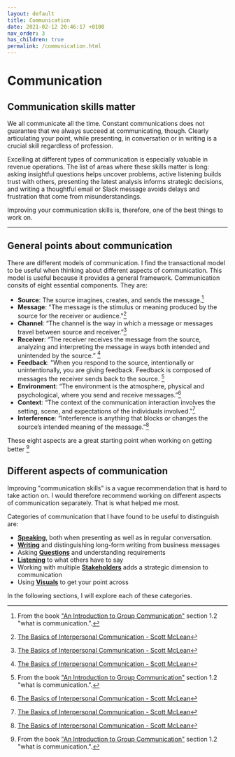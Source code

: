 ```yaml
---
layout: default
title: Communication
date: 2021-02-12 20:46:17 +0100
nav_order: 3
has_children: true
permalink: /communication.html
---
```


# Communication

## Communication skills matter

We all communicate all the time. Constant communications does not guarantee that we always succeed at communicating, though.
Clearly articulating your point, while presenting, in conversation or in writing is a crucial skill regardless of profession.

Excelling at different types of communication is especially valuable in revenue operations. The list of areas where these skills matter is long: asking insightful questions helps uncover problems, active listening builds trust with others, presenting the latest analysis informs strategic decisions, and writing a thoughtful email or Slack message avoids delays and frustration that come from misunderstandings.

Improving your communication skills is, therefore, one of the best things to work on.

---

## General points about communication

There are different models of communication. I find the transactional model to be useful when thinking about different aspects of communication.
This model is useful because it provides a general framework. Communication consits of eight essential components. They are:

- **Source**: The source imagines, creates, and sends the message.[^2]
- **Message**: "The message is the stimulus or meaning produced by the source for the receiver or audience."[^1]
- **Channel**: “The channel is the way in which a message or messages travel between source and receiver.”[^1]
- **Receiver**: “The receiver receives the message from the source, analyzing and interpreting the message in ways both intended and unintended by the source.” [^1]
- **Feedback**: "When you respond to the source, intentionally or unintentionally, you are giving feedback. Feedback is composed of messages the receiver sends back to the source. [^2]
- **Environment**: “The environment is the atmosphere, physical and psychological, where you send and receive messages.”[^1]
- **Context**: “The context of the communication interaction involves the setting, scene, and expectations of the individuals involved.”[^1]
- **Interference**: “Interference is anything that blocks or changes the source’s intended meaning of the message.”[^1]

These eight aspects are a great starting point when working on getting better [^2]

## Different aspects of communication

Improving "communication skills" is a vague recommendation that is hard to take action on. I would therefore recommend working on different aspects of communication separately. That is what helped me most.

Categories of communication that I have found to be useful to distinguish are:

- **[Speaking](https://revopsguide.net/speaking.html)**, both when presenting as well as in regular conversation.
- **[Writing](https://revopsguide.net/writing.html)** and distinguishing long-form writing from business messages
- Asking **[Questions](https://revopsguide.net/questions.html)** and understanding requirements
- **[Listening](https://revopsguide.net/listening.html)** to what others have to say
- Working with multiple **[Stakeholders](https://revopsguide.net/stakeholders.html)** adds a strategic dimension to communication
- Using **[Visuals](https://revopsguide.net/visuals.html)** to get your point across

In the following sections, I will explore each of these categories.

[^1]: [The Basics of Interpersonal Communication - Scott McLean](https://www.pearson.ch/HigherEducation/Pearson/EAN/9780205401987/Basics-of-Interpersonal-Communication-The)
[^2]: From the book ["An Introduction to Group Communication"](https://2012books.lardbucket.org/books/an-introduction-to-group-communication/index.html) section 1.2 "what is communication.".
